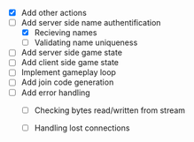 - [X] Add other actions
- [ ] Add server side name authentification
    - [X] Recieving names
    - [ ] Validating name uniqueness
- [ ] Add server side game state
- [ ] Add client side game state
- [ ] Implement gameplay loop
- [ ] Add join code generation 
- [ ] Add error handling
    - [ ] Checking bytes read/written from stream
    - [ ] Handling lost connections
    